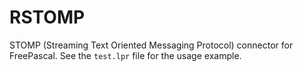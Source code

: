 # RSTOMP
STOMP (Streaming Text Oriented Messaging Protocol) connector for FreePascal. See the ```test.lpr``` file for the usage example.
